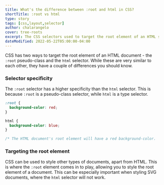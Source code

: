 ```yaml
---
title: What's the difference between :root and html in CSS?
shortTitle: :root vs html
type: story
tags: [css,layout,selector]
author: chalarangelo
cover: tree-roots
excerpt: The CSS selectors used to target the root element of an HTML share some similarities, but they also have some differences.
dateModified: 2022-05-22T05:00:00-04:00
---
```


CSS has two ways to target the root element of an HTML document - the `:root` pseudo-class and the `html` selector. While these are very similar to each other, they have a couple of differences you should know.

### Selector specificity

The `:root` selector has a higher specificity than the `html` selector. This is because `:root` is a pseudo-class selector, while `html` is a type selector.

```css
:root {
  background-color: red;
}

html {
  background-color: blue;
}

/* The HTML document's root element will have a red background-color.  */
```

### Targeting the root element

CSS can be used to style other types of documents, apart from HTML. This is where the `:root` element comes in to play, allowing you to style the root element of a document. This can be especially important when styling SVG documents, where the `html` selector will not work.
